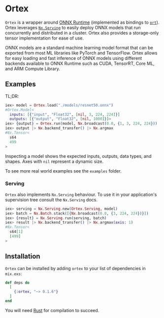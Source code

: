 # Ortex

`Ortex` is a wrapper around [ONNX Runtime](https://onnxruntime.ai/) (implemented as
bindings to [`ort`](https://github.com/pykeio/ort)). Ortex leverages
[`Nx.Serving`](https://hexdocs.pm/nx/Nx.Serving.html) to easily deploy ONNX models
that run concurrently and distributed in a cluster. Ortex also provides a storage-only
tensor implementation for ease of use.

ONNX models are a standard machine learning model format that can be exported from most ML
libraries like PyTorch and TensorFlow. Ortex allows for easy loading and fast inference of
ONNX models using different backends available to ONNX Runtime such as CUDA, TensorRT, Core
ML, and ARM Compute Library.

## Examples

TL;DR:

```elixir
iex> model = Ortex.load("./models/resnet50.onnx")
#Ortex.Model<
  inputs: [{"input", "Float32", [nil, 3, 224, 224]}]
  outputs: [{"output", "Float32", [nil, 1000]}]>
iex> {output} = Ortex.run(model, Nx.broadcast(0.0, {1, 3, 224, 224}))
iex> output |> Nx.backend_transfer() |> Nx.argmax
#Nx.Tensor<
  s64
  499
>
```

Inspecting a model shows the expected inputs, outputs, data types, and shapes. Axes with
`nil` represent a dynamic size.

To see more real world examples see the `examples` folder.

### Serving

`Ortex` also implements `Nx.Serving` behaviour. To use it in your application's
supervision tree consult the `Nx.Serving` docs.

```elixir
iex> serving = Nx.Serving.new(Ortex.Serving, model)
iex> batch = Nx.Batch.stack([{Nx.broadcast(0.0, {3, 224, 224})}])
iex> {result} = Nx.Serving.run(serving, batch)
iex> result |> Nx.backend_transfer() |> Nx.argmax(axis: 1)
#Nx.Tensor<
  s64[1]
  [499]
>
```

## Installation

`Ortex` can be installed by adding `ortex` to your list of dependencies in `mix.exs`:

```elixir
def deps do
  [
    {:ortex, "~> 0.1.6"}
  ]
end
```

You will need [Rust](https://www.rust-lang.org/tools/install) for compilation to succeed.
